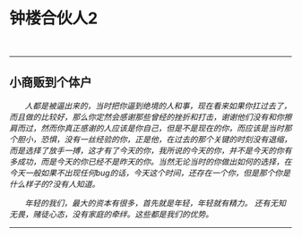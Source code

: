 # 钟楼合伙人2 #

&#160; &#160; &#160; &#160;
&#160; &#160; &#160; &#160;

----------

## 小商贩到个体户 ##

*&#160; &#160; &#160; &#160;人都是被逼出来的，当时把你逼到绝境的人和事，现在看来如果你扛过去了，而且做的比较好，那么你定然会感谢那些曾经的挫折和打击，谢谢他们没有和你擦肩而过，然而你真正感谢的人应该是你自己，但是不是现在的你，而应该是当时那个胆小，恐惧，没有一丝经验的你，正是他，在过去的那个关键的时刻没有退缩，而是选择了放手一搏，这才有了今天的你，我所说的今天的你，并不是今天的你有多成功，而是今天的你已经不是昨天的你。当然无论当时的你做出如何的选择，在今天一般如果不出现任何bug的话，今天这个时间，还存在一个你，但是那个你是什么样子的?没有人知道。*


&#160; &#160; &#160; &#160;*年轻的我们，最大的资本有很多，首先就是年轻，年轻就有精力。
还有无知无畏，赌徒心态，没有家庭的牵绊。这些都是我们的优势。*


----------

